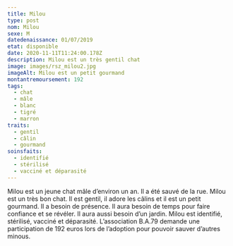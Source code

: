 ```yaml
---
title: Milou
type: post
nom: Milou
sexe: M
datedenaissance: 01/07/2019
etat: disponible
date: 2020-11-11T11:24:00.178Z
description: Milou est un très gentil chat
image: images/rsz_milou2.jpg
imageAlt: Milou est un petit gourmand
montantremoursement: 192
tags:
  - chat
  - mâle
  - blanc
  - tigré
  - marron
traits:
  - gentil
  - câlin
  - gourmand
soinsfaits:
  - identifié
  - stérilisé
  - vacciné et déparasité
---
```

Milou est un jeune chat mâle d’environ un an. Il a été sauvé de la rue. Milou est un très bon chat. Il est gentil, il adore les câlins et il est un petit gourmand. Il a besoin de présence. Il aura besoin de temps pour faire confiance et se révéler. Il aura aussi besoin d’un jardin. Milou est identifié, stérilisé, vacciné et déparasité. L’association B.A.79 demande une participation de 192 euros lors de l’adoption pour pouvoir sauver d’autres minous.